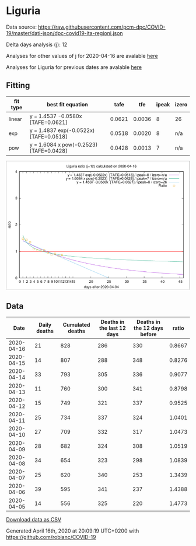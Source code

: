 # Liguria

Data source: https://raw.githubusercontent.com/pcm-dpc/COVID-19/master/dati-json/dpc-covid19-ita-regioni.json

Delta days analysis (j): 12

Analyses for other values of j for 2020-04-16 are avalable [here](../2020-04-16/README.md)

Analyses for Liguria for previous dates are avalable [here](../README.md)

## Fitting 
|fit type|best fit equation|tafe|tfe|ipeak|izero|
|-------|-----|--------|------|---|---|
|linear|y = 1.4537 -0.0580x  [TAFE=0.0621]|0.0621|0.0036|8|26|
|exp|y = 1.4837 exp(-0.0522x)  [TAFE=0.0518]|0.0518|0.0020|8|n/a|
|pow|y = 1.6084 x pow(-0.2523)  [TAFE=0.0428]|0.0428|0.0013|7|n/a|

![Plot](COVID-19_liguria_j12_2020-04-16.png)

## Data
|Date|Daily deaths|Cumulated deaths|Deaths in the last 12 days|Deaths in the 12 days before|ratio|
|----|----------|-----------|-------|--------------------|-----|
|2020-04-16|21|828|286|330|0.8667|
|2020-04-15|14|807|288|348|0.8276|
|2020-04-14|33|793|305|336|0.9077|
|2020-04-13|11|760|300|341|0.8798|
|2020-04-12|15|749|321|337|0.9525|
|2020-04-11|25|734|337|324|1.0401|
|2020-04-10|27|709|332|317|1.0473|
|2020-04-09|28|682|324|308|1.0519|
|2020-04-08|34|654|323|298|1.0839|
|2020-04-07|25|620|340|253|1.3439|
|2020-04-06|39|595|341|237|1.4388|
|2020-04-05|14|556|325|220|1.4773|

[Download data as CSV](COVID-19_liguria_j12_2020-04-16.csv)

Generated April 16th, 2020 at 20:09:19 UTC+0200 with https://github.com/robianc/COVID-19
